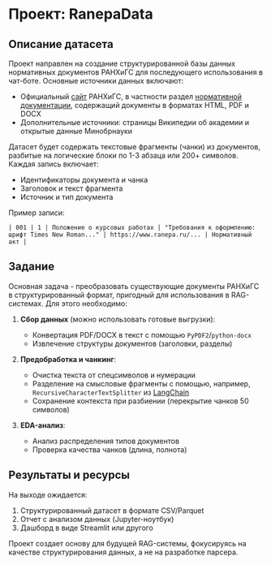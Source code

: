 # Проект: RanepaData

## Описание датасета
Проект направлен на создание структурированной базы данных нормативных документов РАНХиГС для последующего использования в чат-боте. Основные источники данных включают:
- Официальный  [сайт](https://www.ranepa.ru/) РАНХиГС, в частности раздел [нормативной документации](https://www.ranepa.ru/bakalavriat/normativnaya-dokumentatsiya/), содержащий документы в форматах HTML, PDF и DOCX
- Дополнительные источники: страницы Википедии об академии и открытые данные Минобрнауки

Датасет будет содержать текстовые фрагменты (чанки) из документов, разбитые на логические блоки по 1-3 абзаца или 200+ символов. Каждая запись включает:
- Идентификаторы документа и чанка
- Заголовок и текст фрагмента
- Источник и тип документа

Пример записи:
```
| 001 | 1 | Положение о курсовых работах | "Требования к оформлению: шрифт Times New Roman..." | https://www.ranepa.ru/... | Нормативный акт |
```

## Задание
Основная задача - преобразовать существующие документы РАНХиГС в структурированный формат, пригодный для использования в RAG-системах. Для этого необходимо:

1. **Сбор данных** (можно использовать готовые выгрузки):
   - Конвертация PDF/DOCX в текст с помощью `PyPDF2`/`python-docx`
   - Извлечение структуры документов (заголовки, разделы)

2. **Предобработка и чанкинг**:
   - Очистка текста от спецсимволов и нумерации
   - Разделение на смысловые фрагменты с помощью, например, `RecursiveCharacterTextSplitter` из [LangChain](https://python.langchain.com/v0.1/docs/modules/data_connection/document_transformers/)
   - Сохранение контекста при разбиении (перекрытие чанков 50 символов)

3. **EDA-анализ**:
   - Анализ распределения типов документов
   - Проверка качества чанков (длина, полнота)

## Результаты и ресурсы
На выходе ожидается:
1. Структурированный датасет в формате CSV/Parquet
2. Отчет с анализом данных (Jupyter-ноутбук)
3. Дашборд в виде Streamlit или другого

Проект создает основу для будущей RAG-системы, фокусируясь на качестве структурирования данных, а не на разработке парсера.
